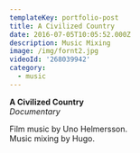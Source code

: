 ```yaml
---
templateKey: portfolio-post
title: A Civilized Country
date: 2016-07-05T10:05:52.000Z
description: Music Mixing
image: /img/fornt2.jpg
videoId: '268039942'
category:
  - music
---
```

**A Civilized Country** \
_Documentary_

Film music by Uno Helmersson.\
Music mixing by Hugo.
